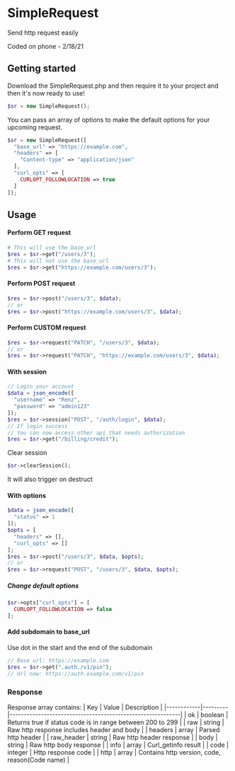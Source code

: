 # SimpleRequest
Send http request easily

Coded on phone - 2/18/21

## Getting started
Download the SimpleRequest.php and then require it to your project and then it's now ready to use!
```php
$sr = new SimpleRequest();
```
You can pass an array of options to make the default options for your upcoming request.
```php
$sr = new SimpleRequest([
  "base_url" => "https://example.com",
  "headers" => [
    "Content-type" => "application/json"
  ],
  "curl_opts" => [
    CURLOPT_FOLLOWLOCATION => true
  ]
]);
```

## Usage
#### Perform GET request
```php
# This will use the base_url
$res = $sr->get("/users/3");
# This will not use the base_url
$res = $sr->get("https://example.com/users/3");
```

#### Perform POST request
```php
$res = $sr->post("/users/3", $data);
// or
$res = $sr->post("https://example.com/users/3", $data);
```

#### Perform CUSTOM request
```php
$res = $sr->request("PATCH", "/users/3", $data);
// or
$res = $sr->request("PATCH", "https://example.com/users/3", $data);
```

#### With session
```php
// Login your account
$data = json_encode([
  "username" => "Renz",
  "password" => "admin123"
]);
$res = $sr->session("POST", "/auth/login", $data);
// If login success
// You can now access other api that needs authorization
$res = $sr->get("/billing/credit");
```
Clear session
```php
$sr->clearSession();
```
It will also trigger on destruct

#### With options
```php
$data = json_encode([
  "status" => 1
]);
$opts = [
  "headers" => [],
  "curl_opts" => []
];
$res = $sr->post("/users/3", $data, $opts);
// or
$res = $sr->request("POST", "/users/3", $data, $opts);
```
##### Change default options
```php
$sr->opts["curl_opts"] = [
  CURLOPT_FOLLOWLOCATION => false
];
```

#### Add subdomain to base_url
Use dot in the start and the end of the subdomain
```php
// Base url: https://example.com
$res = $sr->get(".auth./v1/pin");
// Url now: https://auth.example.com/v1/pin
```

### Response
Response array contains:
| Key        | Value   | Description                                                |
|------------|---------|------------------------------------------------------------|
| ok         | boolean | Returns true if status code is in range between 200 to 299 |
| raw        | string  | Raw http response includes header and body                 |
| headers    | array   | Parsed http header                                         |
| raw_header | string  | Raw http header response                                   |
| body       | string  | Raw http body response                                     |
| info       | array   | Curl_getinfo result                                        |
| code       | integer | Http response code                                         |
| http       | array   | Contains http version, code, reason(Code name)             |
